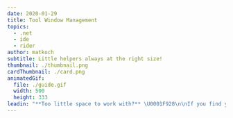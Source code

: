 ```yaml
---
date: 2020-01-29
title: Tool Window Management
topics:
  - .net
  - ide
  - rider
author: matkoch
subtitle: Little helpers always at the right size!
thumbnail: ./thumbnail.png
cardThumbnail: ./card.png
animatedGif:
  file: ./guide.gif
  width: 500
  height: 333
leadin: "**Too little space to work with?** \U0001F928\n\nIf you find yourself frequently resizing tool windows like for VCS or the terminal, then you should try one of the following:\n\n- With the **Undock** view mode a tool window will automatically hide as soon as it loses focus.\n- Using the **Maximize/restore tool window** action will put the active tool window at maximum available space, and will restore to the previous size on the second call.\n\nTry it now!️️ \U0001F913\n\n### See Also\n- [Rider - Working with Tool Windows](https://www.jetbrains.com/help/rider/Tool_Windows.html)\n- [Rider - Window Layout Manager plugin](https://plugins.jetbrains.com/plugin/13005-window-layout-manager)\n"
---
```


